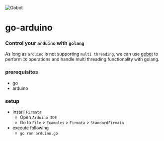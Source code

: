 ![Gobot](https://matt.aimonetti.net/images/gobotio.png)

# go-arduino

### Control your `arduino` with `golang`
As long as `arduino` is not supporting `multi threading`, we can use [gobot](https://gobot.io/) to perform `IO` operations and handle multi threading functionality with golang.

### prerequisites
* go
* arduino

### setup
* Install `Firmata`
    * Open `Arduino IDE`
    * Go to `File` > `Examples` > `Firmata` > `StandardFirmata`
* execute following
    * `go run arduino.go`
